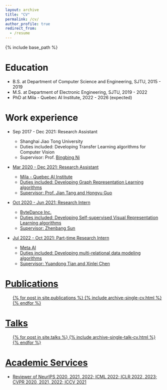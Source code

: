 ```yaml
---
layout: archive
title: "CV"
permalink: /cv/
author_profile: true
redirect_from:
  - /resume
---
```


{% include base_path %}

Education
======
* B.S. at Department of Computer Science and Engineering, SJTU, 2015 - 2019
* M.S. at Department of Electronic Engineering, SJTU, 2019 - 2022
* PhD at Mila - Quebec AI Institute, 2022 - 2026 (expected)

Work experience
======
* Sep 2017 - Dec 2021: Research Assistant
  * Shanghai Jiao Tong University
  * Duties included: Developing Transfer Learning algorithms for Computer Vision
  * Supervisor: Prof. <a href="https://scholar.google.com/citations?hl=zh-CN&user=eUbmKwYAAAAJ"><u>Bingbing Ni</u>
  
* Mar 2020 - Dec 2021: Research Assistant
  * Mila - Quebec AI Institute
  * Duties included: Developing Graph Representation Learning algorithms
  * Supervisor: Prof. <a href="https://jian-tang.com/"><u>Jian Tang</u> and <a href="http://www.site.uottawa.ca/~hguo028/mainpage.htm"><u>Hongyu Guo</u>

* Oct 2020 - Jun 2021: Research Intern
  * ByteDance Inc.
  * Duties included: Developing Self-supervised Visual Representation Learning algorithms
  * Supervisor: <a href="https://www.linkedin.com/in/zhenbang-sun-11581439/"><u>Zhenbang Sun</u>

* Jul 2022 - Oct 2021: Part-time Research Intern
  * Meta AI
  * Duties included: Developing multi-relational data modeling algorithms
  * Supervisor: <a href="https://yuandong-tian.com/"><u>Yuandong Tian</u> and <a href="https://xinleic.xyz/"><u>Xinlei Chen</u>


<!-- 
Skills
======
* Skill 1
* Skill 2
  * Sub-skill 2.1
  * Sub-skill 2.2
  * Sub-skill 2.3
* Skill 3
-->

Publications
======
  <ul>{% for post in site.publications %}
    {% include archive-single-cv.html %}
  {% endfor %}</ul>
  
Talks
======
  <ul>{% for post in site.talks %}
    {% include archive-single-talk-cv.html %}
  {% endfor %}</ul>

<!-- 
Teaching
======
  <ul>{% for post in site.teaching %}
    {% include archive-single-cv.html %}
  {% endfor %}</ul>
-->
  
Academic Services
======
* Reviewer of NeurIPS 2020, 2021, 2022; ICML 2022; ICLR 2022, 2023; CVPR 2020, 2021, 2022; ICCV 2021
